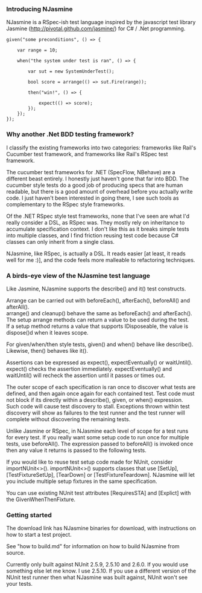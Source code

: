 ### Introducing NJasmine

NJasmine is a RSpec-ish test language inspired by the javascript test library Jasmine (http://pivotal.github.com/jasmine/) for C# / .Net programming.

    given("some preconditions", () => {

        var range = 10;

        when("the system under test is ran", () => {

            var sut = new SystemUnderTest();

            bool score = arrange(() => sut.Fire(range));

            then("win!", () => {

                expect(() => score);
            });
        });
    });

### Why another .Net BDD testing framework?  

I classify the existing frameworks into two categories: frameworks like Rail's Cucumber test framework, and frameworks like Rail's RSpec test framework.

The cucumber test frameworks for .NET (SpecFlow, NBehave) are a different beast entirely.  I honestly just haven't gone that far into BDD.  The cucumber style tests do a good job of producing specs that are human readable, but there is a good amount of overhead before you actually write code.  I just haven't been interested in going there, I see such tools as complementary to the RSpec style frameworks.

Of the .NET RSpec style test frameworks, none that I've seen are what I'd really consider a DSL, as RSpec was.  They mostly rely on inheritance to accumulate specification context.  I don't like this as it breaks simple tests into multiple classes, and I find friction reusing test code because C# classes can only inherit from a single class.

NJasmine, like RSpec, is actually a DSL.  It reads easier [at least, it reads well for me :)], and the code feels more malleable to refactoring techniques.


### A birds-eye view of the NJasmine test language

Like Jasmine, NJasmine supports the describe() and it() test constructs.

Arrange can be carried out with beforeEach(), afterEach(), beforeAll() and afterAll().  
arrange() and cleanup() behave the same as beforeEach() and afterEach().  
The setup arrange methods can return a value to be used during the test.  
If a setup method returns a value that supports IDisposeable, the value is dispose()d when it leaves scope.

For given/when/then style tests, given() and when() behave like describe().  Likewise, then() behaves like it().

Assertions can be expressed as expect(), expectEventually() or waitUntil().  expect() checks the assertion immediately.  expectEventually() and waitUntil() will recheck the assertion until it passes or times out.

The outer scope of each specification is ran once to discover what tests are defined, and then again once again for each contained test.  Test code must not block if its directly within a describe(), given, or when() expression.  Such code will cause test discovery to stall.  Exceptions thrown within test discovery will show as failures to the test runner and the test runner will complete without discovering the remaining tests.

Unlike Jasmine or RSpec, in NJasmine each level of scope for a test runs for every test.  If you really want some setup code to run once for multiple tests, use beforeAll().  The expression passed to beforeAll() is invoked once then any value it returns is passed to the following tests.

If you would like to reuse test setup code made for NUnit, consider importNUnit<>().  importNUnit<>() supports classes that use [SetUp], [TestFixtureSetUp], [TearDown] or [TestFixtureTeardown].  NJasmine will let you include multiple setup fixtures in the same specification.

You can use existing NUnit test attributes [RequiresSTA] and [Explict] with the GivenWhenThenFixture.

### Getting started

The download link has NJasmine binaries for download, with instructions on how to start a test project.

See "how to build.md" for information on how to build NJasmine from source.

Currently only built against NUnit 2.5.9, 2.5.10 and 2.6.0.  If you would use something else let me know.  I use 2.5.10.  If you use a different version of the NUnit test runner then what NJasmine was built against, NUnit won't see your tests.
